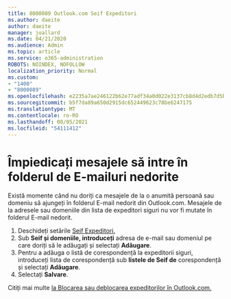 ```yaml
---
title: 8000089 Outlook.com Seif Expeditori
ms.author: daeite
author: daeite
manager: joallard
ms.date: 04/21/2020
ms.audience: Admin
ms.topic: article
ms.service: o365-administration
ROBOTS: NOINDEX, NOFOLLOW
localization_priority: Normal
ms.custom:
- "1400"
- "8000089"
ms.openlocfilehash: e2235a7ae246122b62e77adf34a0d022e3137cb8d4d2edb7d5b5db4d78bc42e9
ms.sourcegitcommit: b5f7da89a650d2915dc652449623c78be6247175
ms.translationtype: MT
ms.contentlocale: ro-RO
ms.lasthandoff: 08/05/2021
ms.locfileid: "54111412"
---
```

# <a name="stop-messages-from-going-into-your-junk-email-folder"></a>Împiedicați mesajele să intre în folderul de E-mailuri nedorite

Există momente când nu doriți ca mesajele de la o anumită persoană sau domeniu să ajungeți în folderul E-mail nedorit din Outlook.com. Mesajele de la adresele sau domeniile din lista de expeditori siguri nu vor fi mutate în folderul E-mail nedorit.

1. Deschideți setările [Seif Expeditori.](https://go.microsoft.com/fwlink/?linkid=2035804)
2. Sub **Seif și domeniile, introduceți** adresa de e-mail sau domeniul pe care doriți să le adăugați și selectați **Adăugare**.
3. Pentru a adăuga o listă de corespondență la expeditorii siguri, introduceți lista de corespondență sub **listele de Seif de** corespondență și selectați **Adăugare**.
4. Selectați **Salvare**.

Citiți mai multe [la Blocarea sau deblocarea expeditorilor în Outlook.com.](https://support.office.com/article/afba1c94-77bb-4f50-8b85-057cf52f4d5e?wt.mc_id=Office_Outlook_com_Alchemy)